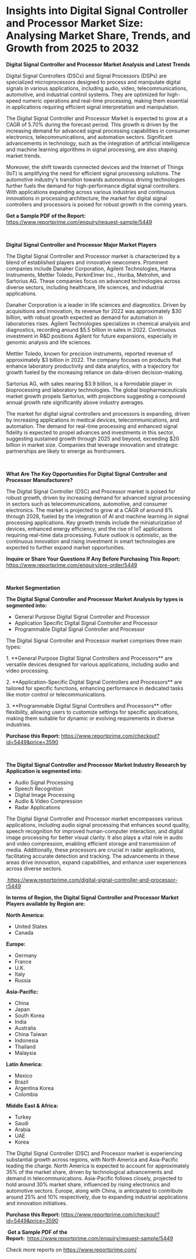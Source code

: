 <p><h1>Insights into Digital Signal Controller and Processor Market Size: Analysing Market Share, Trends, and Growth from 2025 to 2032</h1></p><p><strong>Digital Signal Controller and Processor Market Analysis and Latest Trends</strong></p>
<p><p>Digital Signal Controllers (DSCs) and Signal Processors (DSPs) are specialized microprocessors designed to process and manipulate digital signals in various applications, including audio, video, telecommunications, automotive, and industrial control systems. They are optimized for high-speed numeric operations and real-time processing, making them essential in applications requiring efficient signal interpretation and manipulation.</p><p>The Digital Signal Controller and Processor Market is expected to grow at a CAGR of 5.70% during the forecast period. This growth is driven by the increasing demand for advanced signal processing capabilities in consumer electronics, telecommunications, and automation sectors. Significant advancements in technology, such as the integration of artificial intelligence and machine learning algorithms in signal processing, are also shaping market trends.</p><p>Moreover, the shift towards connected devices and the Internet of Things (IoT) is amplifying the need for efficient signal processing solutions. The automotive industry's transition towards autonomous driving technologies further fuels the demand for high-performance digital signal controllers. With applications expanding across various industries and continuous innovations in processing architecture, the market for digital signal controllers and processors is poised for robust growth in the coming years.</p></p>
<p><strong>Get a Sample PDF of the Report:&nbsp;</strong> <a href="https://www.reportprime.com/enquiry/request-sample/5449?utm_campaign=3437&utm_medium=2&utm_source=Github&utm_content=ia&utm_term=19032025&utm_id=digital-signal-controller-and-processor">https://www.reportprime.com/enquiry/request-sample/5449</a></p>
<p>&nbsp;</p>
<p><strong>Digital Signal Controller and Processor Major Market Players</strong></p>
<p><p>The Digital Signal Controller and Processor market is characterized by a blend of established players and innovative newcomers. Prominent companies include Danaher Corporation, Agilent Technologies, Hanna Instruments, Mettler Toledo, PerkinElmer Inc., Horiba, Metrohm, and Sartorius AG. These companies focus on advanced technologies across diverse sectors, including healthcare, life sciences, and industrial applications.</p><p>Danaher Corporation is a leader in life sciences and diagnostics. Driven by acquisitions and innovation, its revenue for 2022 was approximately $30 billion, with robust growth expected as demand for automation in laboratories rises. Agilent Technologies specializes in chemical analysis and diagnostics, recording around $5.5 billion in sales in 2022. Continuous investment in R&D positions Agilent for future expansions, especially in genomic analysis and life sciences.</p><p>Mettler Toledo, known for precision instruments, reported revenue of approximately $3 billion in 2022. The company focuses on products that enhance laboratory productivity and data analytics, with a trajectory for growth fueled by the increasing reliance on data-driven decision-making. </p><p>Sartorius AG, with sales nearing $3.9 billion, is a formidable player in bioprocessing and laboratory technologies. The global biopharmaceuticals market growth propels Sartorius, with projections suggesting a compound annual growth rate significantly above industry averages.</p><p>The market for digital signal controllers and processors is expanding, driven by increasing applications in medical devices, telecommunications, and automation. The demand for real-time processing and enhanced signal fidelity is expected to propel advances and investments in this sector, suggesting sustained growth through 2025 and beyond, exceeding $20 billion in market size. Companies that leverage innovation and strategic partnerships are likely to emerge as frontrunners.</p></p>
<p>&nbsp;</p>
<p><strong>What Are The Key Opportunities For Digital Signal Controller and Processor Manufacturers?</strong></p>
<p><p>The Digital Signal Controller (DSC) and Processor market is poised for robust growth, driven by increasing demand for advanced signal processing in sectors such as telecommunications, automotive, and consumer electronics. The market is projected to grow at a CAGR of around 8% through 2028, fueled by the integration of AI and machine learning in signal processing applications. Key growth trends include the miniaturization of devices, enhanced energy efficiency, and the rise of IoT applications requiring real-time data processing. Future outlook is optimistic, as the continuous innovation and rising investment in smart technologies are expected to further expand market opportunities.</p></p>
<p><strong>Inquire or Share Your Questions If Any Before Purchasing This Report:</strong> <a href="https://www.reportprime.com/enquiry/pre-order/5449?utm_campaign=3437&utm_medium=2&utm_source=Github&utm_content=ia&utm_term=19032025&utm_id=digital-signal-controller-and-processor">https://www.reportprime.com/enquiry/pre-order/5449</a></p>
<p>&nbsp;</p>
<p><strong>Market Segmentation</strong></p>
<p><strong>The Digital Signal Controller and Processor Market Analysis by types is segmented into:</strong></p>
<p><ul><li>General Purpose Digital Signal Controller and Processor</li><li>Application Specific Digital Signal Controller and Processor</li><li>Programmable Digital Signal Controller and Processor</li></ul></p>
<p><p>The Digital Signal Controller and Processor market comprises three main types: </p><p>1. **General Purpose Digital Signal Controllers and Processors** are versatile devices designed for various applications, including audio and video processing. </p><p>2. **Application-Specific Digital Signal Controllers and Processors** are tailored for specific functions, enhancing performance in dedicated tasks like motor control or telecommunications. </p><p>3. **Programmable Digital Signal Controllers and Processors** offer flexibility, allowing users to customize settings for specific applications, making them suitable for dynamic or evolving requirements in diverse industries.</p></p>
<p><strong>Purchase this Report:&nbsp;</strong><a href="https://www.reportprime.com/checkout?id=5449&price=3590&utm_campaign=3437&utm_medium=2&utm_source=Github&utm_content=ia&utm_term=19032025&utm_id=digital-signal-controller-and-processor">https://www.reportprime.com/checkout?id=5449&price=3590</a></p>
<p>&nbsp;</p>
<p><strong>The Digital Signal Controller and Processor Market Industry Research by Application is segmented into:</strong></p>
<p><ul><li>Audio Signal Processing</li><li>Speech Recognition</li><li>Digital Image Processing</li><li>Audio & Video Compression</li><li>Radar Applications</li></ul></p>
<p><p>The Digital Signal Controller and Processor market encompasses various applications, including audio signal processing that enhances sound quality, speech recognition for improved human-computer interaction, and digital image processing for better visual clarity. It also plays a vital role in audio and video compression, enabling efficient storage and transmission of media. Additionally, these processors are crucial in radar applications, facilitating accurate detection and tracking. The advancements in these areas drive innovation, expand capabilities, and enhance user experiences across diverse sectors.</p></p>
<p><a href="https://www.reportprime.com/digital-signal-controller-and-processor-r5449?utm_campaign=3437&utm_medium=2&utm_source=Github&utm_content=ia&utm_term=19032025&utm_id=digital-signal-controller-and-processor">&nbsp;https://www.reportprime.com/digital-signal-controller-and-processor-r5449</a></p>
<p><strong>In terms of Region, the Digital Signal Controller and Processor Market Players available by Region are:</strong></p>
<p>
    <p> <strong> North America: </strong>
        <ul>
            <li>United States</li>
            <li>Canada</li>
        </ul>
        </p> 
    <p> <strong> Europe: </strong>
        <ul>
            <li>Germany</li>
            <li>France</li>
            <li>U.K.</li>
            <li>Italy</li>
            <li>Russia</li>
        </ul>
        </p> 
    <p> <strong> Asia-Pacific: </strong>
        <ul>
            <li>China</li>
            <li>Japan</li>
            <li>South Korea</li>
            <li>India</li>
            <li>Australia</li>
            <li>China Taiwan</li>
            <li>Indonesia</li>
            <li>Thailand</li>
            <li>Malaysia</li>
        </ul>
        </p> 
    <p> <strong> Latin America: </strong>
        <ul>
            <li>Mexico</li>
            <li>Brazil</li>
            <li>Argentina Korea</li>
            <li>Colombia</li>
        </ul>
        </p> 
    <p> <strong> Middle East & Africa: </strong>
        <ul>
            <li>Turkey</li>
            <li>Saudi</li>
            <li>Arabia</li>
            <li>UAE</li>
            <li>Korea</li>
        </ul>
    </p>
    </p>
<p><p>The Digital Signal Controller (DSC) and Processor market is experiencing substantial growth across regions, with North America and Asia-Pacific leading the charge. North America is expected to account for approximately 35% of the market share, driven by technological advancements and demand in telecommunications. Asia-Pacific follows closely, projected to hold around 30% market share, influenced by rising electronics and automotive sectors. Europe, along with China, is anticipated to contribute around 25% and 10% respectively, due to expanding industrial applications and innovation initiatives.</p></p>
<p><strong>Purchase this Report: </strong><a href="https://www.reportprime.com/checkout?id=5449&price=3590&utm_campaign=3437&utm_medium=2&utm_source=Github&utm_content=ia&utm_term=19032025&utm_id=digital-signal-controller-and-processor">https://www.reportprime.com/checkout?id=5449&price=3590</a></p>
<p>&nbsp;<strong>Get a Sample PDF of the Report:&nbsp;&nbsp;</strong><a href="https://www.reportprime.com/enquiry/request-sample/5449?utm_campaign=3437&utm_medium=2&utm_source=Github&utm_content=ia&utm_term=19032025&utm_id=digital-signal-controller-and-processor">https://www.reportprime.com/enquiry/request-sample/5449</a></p>
<p><strong></strong></p>
<p>Check more reports on <a href="https://www.reportprime.com/?utm_campaign=3437&utm_medium=2&utm_source=Github&utm_content=ia&utm_term=19032025&utm_id=digital-signal-controller-and-processor">https://www.reportprime.com/</a></p>